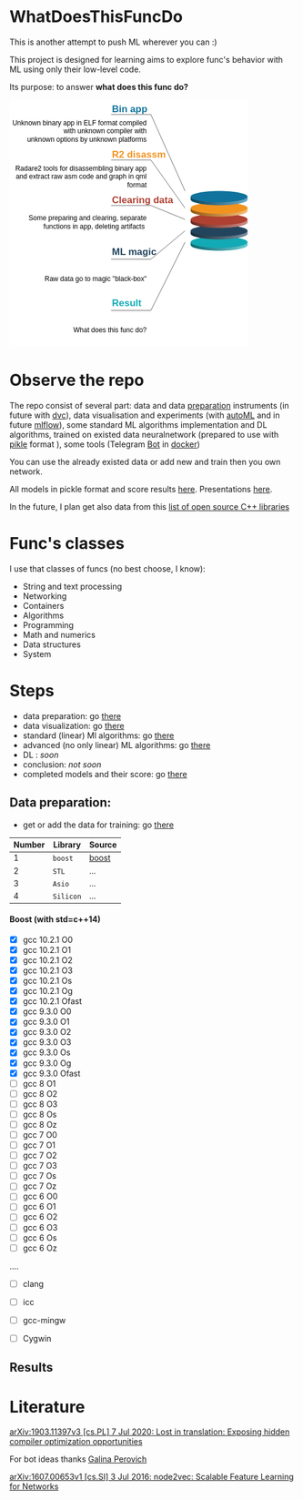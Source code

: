 # WhatDoesThisFuncDo

This is another attempt to push ML wherever you can :)

This project is designed for learning aims to explore func's behavior with ML using only their low-level code.

Its purpose: to answer  **what does this func do?**


![ML_magic](./ML_magic2.png)

# Observe the repo

The repo consist of several part: data and data  [preparation](./tools/raw_data_prepare/) instruments (in future with [dvc](https://dvc.org/doc/api-reference)), data visualisation and experiments (with  [autoML](./tools/auto_ml_LAMA/auto_ML_LAMA.ipynb) and in future [mlflow](./tools/)), some standard ML algorithms implementation and DL algorithms, trained on existed data neuralnetwork (prepared to use with [pikle](./models_pickle) format ), some tools (Telegram  [Bot](./tools/TG_bot/) in [docker](./tools/TG_bot/Dockerfile))

You can use the already existed data or add new and train then you own network.

All models in pickle format and score results [here](./models_pickle). Presentations [here](./tools/pdf).

In the future, I plan get also data from this [list of open source C++ libraries](https://en.cppreference.com/w/cpp/links/libs)


# Func's classes

I use that classes of funcs (no best choose, I know):

* String and text processing
* Networking
* Containers
* Algorithms
* Programming
* Math and numerics
* Data structures
* System

# Steps

* data preparation: go [there](./tools/raw_data_prepare/)
* data visualization: go [there](./tools/data_visualisation/)
* standard (linear) Ml algorithms: go [there](./tools/linear_models/)
* advanced (no only linear) ML algorithms: go [there](./tools/no_only_linear_models/)
* DL : *soon*
* conclusion: *not soon*
* completed models and their score: go [there](./models_pickle)



## Data preparation:
* get or add the data for training: go [there](./tools/raw_data_prepare/)


| Number | Library     | Source                          |
|--------|-------------|---------------------------------|
| 1      | `boost`      | [boost](https://www.boost.org/) |
| 2      | `STL`       | ...                             |
| 3      | `Asio`  | ...                             |
| 4      | `Silicon` | ...                             |




#### Boost (with std=c++14)
- [x] gcc 10.2.1 O0
- [x] gcc 10.2.1 O1
- [x] gcc 10.2.1 O2
- [x] gcc 10.2.1 O3
- [x] gcc 10.2.1 Os
- [x] gcc 10.2.1 Og
- [x] gcc 10.2.1 Ofast
- [x] gcc 9.3.0 O0
- [x] gcc 9.3.0 O1
- [x] gcc 9.3.0 O2
- [x] gcc 9.3.0 O3
- [x] gcc 9.3.0 Os
- [x] gcc 9.3.0 Og
- [x] gcc 9.3.0 Ofast
- [ ] gcc 8 O1
- [ ] gcc 8 O2
- [ ] gcc 8 O3
- [ ] gcc 8 Os
- [ ] gcc 8 Oz
- [ ] gcc 7 O0
- [ ] gcc 7 O1
- [ ] gcc 7 O2
- [ ] gcc 7 O3
- [ ] gcc 7 Os
- [ ] gcc 7 Oz
- [ ] gcc 6 O0
- [ ] gcc 6 O1
- [ ] gcc 6 O2
- [ ] gcc 6 O3
- [ ] gcc 6 Os
- [ ] gcc 6 Oz

....

- [ ] clang
- [ ] icc
- [ ] gcc-mingw
- [ ] Cygwin


## Results

# Literature

[arXiv:1903.11397v3 [cs.PL] 7 Jul 2020: Lost in translation: Exposing hidden compiler optimization opportunities](https://arxiv.org/pdf/1903.11397.pdf)

For bot ideas thanks [Galina Perovich](https://github.com/galinaalperovich/ai_summary_tg_bot)


[arXiv:1607.00653v1 [cs.SI] 3 Jul 2016: node2vec: Scalable Feature Learning for Networks](https://arxiv.org/pdf/1607.00653.pdf)
